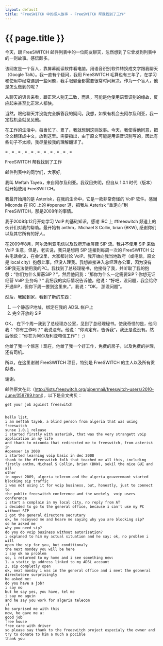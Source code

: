 ```yaml
---
layout: default
title: "FreeSWITCH 中的感人故事 - FreeSWITCH 帮我找到了工作"
---
```


# {{ page.title }}

今天，跟 FreeSWITCH 邮件列表中的一位网友聊天，忽然想到了它曾发到列表中的一则故事。感悟颇多。

该网友是一个盲人，靠屏幕阅读软件看电脑，用语音识别软件转换成文字跟我聊天（Google Talk）。我一直有个疑问，我用 FreeSWITCH 毛算也有三年了，在学习和使用中经常遇到一些问题，我手眼健全都需要很常时间解决，作为一个盲人，他是怎么做到的呢？

从聊天的语言来看，跟正常人别无二致，而且，可能是他使用语音识别的缘故，反应起来甚至比正常人都快。

当然，跟他聊天并没能完全解答我的疑问。我想，如果有机会去阿尔及利亚，我一定找机会就见见他。

在工作的生活中，每当忙了、累了，我就想到这则故事。今天，我使得他同意，把全文翻译成中文，放到这里。需要指出，由于原文可能是用语音识别写的，因此有些句子不太顺，我尽量按我的理解翻译了。


= . = . = . = . = . = . = . = . = . = . =

FreeSWITCH 帮我找到了工作

邮件列表中的同学们，大家好,

我叫 Meftah Tayeb，来自阿尔及利亚。我双目失明，但自从 1.0.1 时代（版本）就开始使用 FreeSWITCH。

我最开始用的是 Asterisk，在我的生命中，它是一款非常奇怪的 VoIP 软件。感谢 Miconda 在 IRC 上的 #openser 道，把我从 Asterisk “重定向”到 FreeSWITCH，那是2008年的事情。

我于2008年12月开始学习 VoIP 的基础知识。感谢 IRC 上 #freeswitch 频道上的伙计们对我的帮助。最开始有 anthm，Michael S Collin, brian (BKW), 感谢你们以及其它所有的好人。

在2009年8月，阿尔及利亚电信以及政府开始屏蔽 SIP 流。我并不使用 SIP 来做 VoIP 生意，但是，老实说，我只是想用 SIP 连接到每周一次的 FreeSWITCH 公共电话会议，在会议里，大家都讨论 VoIP。我开始向我当地政府（或电信，原文是 local city）抱怨此事，但没人理我。我想直接进入总经理办公室，因为没有SIP我无法使用我的PC。我找到了总经理秘书，他接待了我，并听取了我的抱怨：“你们为什么屏蔽SIP？”。然后他问我：“那你为什么一定需要SIP？你想无证经营 VoIP 业务吗？” 我把我的实际情况告诉他。他说：“好吧，没问题，我会给你开通SIP，但你下周一要到这里来。”。我说：“OK， 那没问题”。

然后，我回到家，看到了新的东西：

1. 一个静态IP地址，绑定在我的 ADSL 帐户上
2. 完全开放的 SIP

OK， 在下个周一我到了总经理办公室，见到了总经理秘书。使我奇怪的是，他问我：”你有工作吗？” 我说没有。他说：“你肯定有，告诉我”，我还是说没有。然后他说：“你在为阿尔及利亚电信工作”！ ;)

他给了我一个惊喜！现在，他给了我一个好工作，免费的房子，以及免费的护理，还有司机。

所以，在这里谢谢 FreeSWITCH 项目，特别是 FreeSWITCH 的主人以及所有贡献者。

谢谢。


邮件原文在此（<http://lists.freeswitch.org/pipermail/freeswitch-users/2010-June/058789.html>），以下是全文拷贝：

	get your job aguinst freeswitch 						


	hello list,
	i am meftah tayeb, a blind person from algeria that was using freeswitch
	sunse 1.0.1 release
	i started firstly with asterisk, that was the very strangett voip
	application in my life
	and thank to miconda that redirected me to freeswitch, from asterisk in
	#openser in 2008
	i started learning voip basic in dec 2008
	thank to the #freeswitch folk that teached me all this, including
	firstly anthm, Michael S Collin, brian (BKW), sekil the nice GUI and all
	other
	in ogust 2009, algeria telecom and the algeria gouvernmant started
	blocking sip traffic
	i was not using it for voip business, but, honestly, just to connect to
	the public freeswitch conference and the weekely  voip users conference
	i start a complain in my local city, no reply from AT
	i decided to go to the general office, because i can't use my PC without SIP
	i got the general directore secrutary
	ok, he receyved me and heare me saying why you are blocking sip?
	so he asked me
	why you need sip?
	do you do voip business without autorisation?
	i explaned to him my actual situation and he say: ok, no problem i will
	open the sip for you, but conditionaly
	the next mondey you will be here
	i say ok no problem
	so, i returned to my home and i see something new:
	1. a static ip address linked to my ADSL account
	2. sip completly open
	ok, next monday i was in the general office and i meet the gebneral
	directotore surprisingly
	he asked me:
	do you have a job?
	i say no
	but he say yes, you have, tel me
	i say no aguin
	and he say you work for algeria telecom
	;)
	he surprised me with this
	now, he gave me a:
	good job
	free house
	free care with driver
	so please say thank to the freeswitch project especialy the owner and
	try to donate to him a much a pocible
	thank you
